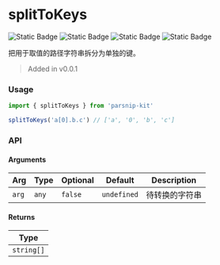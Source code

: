 # splitToKeys
![Static Badge](https://img.shields.io/badge/Statement%20Coverage-100.00%-brightgreen) ![Static Badge](https://img.shields.io/badge/Branch%20Coverage-100.00%-brightgreen) ![Static Badge](https://img.shields.io/badge/Function%20Coverage-100.00%-brightgreen) ![Static Badge](https://img.shields.io/badge/Line%20Coverage-100.00%-brightgreen)
      
把用于取值的路径字符串拆分为单独的键。

> Added in v0.0.1



### Usage

```ts
import { splitToKeys } from 'parsnip-kit'

splitToKeys('a[0].b.c') // ['a', '0', 'b', 'c']
```


### API

#### Arguments

| Arg | Type | Optional | Default | Description |
| --- | --- | --- | --- | --- |
| `arg` | `any` | `false` | `undefined` | 待转换的字符串  |

#### Returns

| Type |
| ---  |
| `string[]`  |